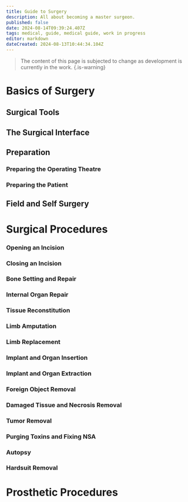 ```yaml
---
title: Guide to Surgery
description: All about becoming a master surgeon.
published: false
date: 2024-08-14T09:39:24.407Z
tags: medical, guide, medical guide, work in progress
editor: markdown
dateCreated: 2024-08-13T10:44:34.104Z
---
```



> The content of this page is subjected to change as development is currently in the work.
{.is-warning}

# Basics of Surgery

## Surgical Tools

## The Surgical Interface

## Preparation

### Preparing the Operating Theatre

### Preparing the Patient

## Field and Self Surgery

# Surgical Procedures

### Opening an Incision

### Closing an Incision

### Bone Setting and Repair

### Internal Organ Repair

### Tissue Reconstitution

### Limb Amputation

### Limb Replacement

### Implant and Organ Insertion

### Implant and Organ Extraction

### Foreign Object Removal

### Damaged Tissue and Necrosis Removal

### Tumor Removal

### Purging Toxins and Fixing NSA

### Autopsy

### Hardsuit Removal


# Prosthetic Procedures